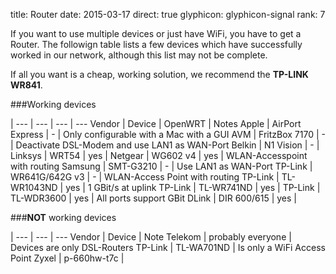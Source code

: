 title: Router
date: 2015-03-17
direct: true
glyphicon: glyphicon-signal
rank: 7

If you want to use multiple devices or just have WiFi, you have to get a Router. The followign table lists a few devices which have successfully worked in our network, although this list may not be complete.

If all you want is a cheap, working solution, we recommend the __TP-LINK WR841__.


###Working devices

 |
---		| --- 			| --- 		| ---
Vendor	| Device			| OpenWRT	| Notes
Apple 		| AirPort Express	| - 		| Only configurable with a Mac with a GUI
AVM 		| FritzBox 7170 	| - 		| Deactivate DSL-Modem and use LAN1 as WAN-Port
Belkin		| N1 Vision 		| - 	 	|
Linksys 	| WRT54			| yes 		|
Netgear 	| WG602 v4 		| yes	 	| WLAN-Accesspoint with routing
Samsung 	| SMT-G3210 	  	| -		| Use LAN1 as WAN-Port
TP-Link 	| WR641G/642G v3   	| -		| WLAN-Access Point with routing
TP-Link 	| TL-WR1043ND 		| yes 		| 1 GBit/s at uplink
TP-Link 	| TL-WR741ND 		| yes 	 	|
TP-Link 	| TL-WDR3600 		| yes 		| All ports support GBit
DLink 		| DIR 600/615 		| yes 	 	|


###__NOT__ working devices

 |
--- 		| --- 			| ---
Vendor	| Device			| Note
Telekom 	| probably everyone 	| Devices are only DSL-Routers
TP-Link 	| TL-WA701ND 		| Is only a WiFi Access Point
Zyxel 		| p-660hw-t7c 	 	|
